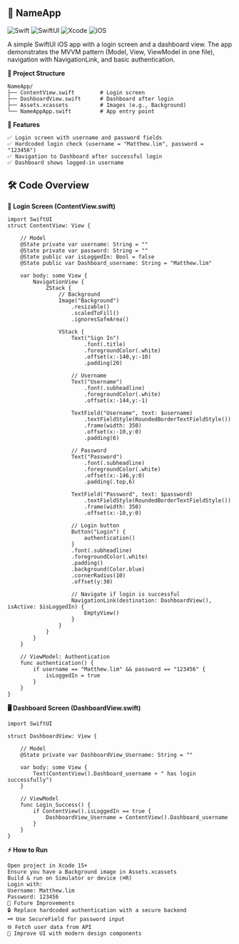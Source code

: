 ## 📱 NameApp

![Swift](https://img.shields.io/badge/Swift-5.9-orange?logo=swift)
![SwiftUI](https://img.shields.io/badge/SwiftUI-Framework-blue?logo=swift)
![Xcode](https://img.shields.io/badge/Xcode-15-blue?logo=xcode)
![iOS](https://img.shields.io/badge/iOS-17-lightgrey?logo=apple)

A simple SwiftUI iOS app with a login screen and a dashboard view.
The app demonstrates the MVVM pattern (Model, View, ViewModel in one file), navigation with NavigationLink, and basic authentication.

**📂 Project Structure**
```
NameApp/
├── ContentView.swift        # Login screen
├── DashboardView.swift      # Dashboard after login
├── Assets.xcassets          # Images (e.g., Background)
└── NameAppApp.swift         # App entry point
```

**🚀 Features**
```
✅ Login screen with username and password fields
✅ Hardcoded login check (username = "Matthew.lim", password = "123456")
✅ Navigation to Dashboard after successful login
✅ Dashboard shows logged-in username
```

## 🛠️ Code Overview

**🔑 Login Screen (ContentView.swift)**
```
import SwiftUI
struct ContentView: View {
    
    // Model
    @State private var username: String = ""
    @State private var password: String = ""
    @State public var isLoggedIn: Bool = false
    @State public var Dashboard_username: String = "Matthew.lim"
    
    var body: some View {
        NavigationView {
            ZStack {
                // Background
                Image("Background")
                    .resizable()
                    .scaledToFill()
                    .ignoresSafeArea()
                
                VStack {
                    Text("Sign In")
                        .font(.title)
                        .foregroundColor(.white)
                        .offset(x:-140,y:-10)
                        .padding(20)
                    
                    // Username
                    Text("Username")
                        .font(.subheadline)
                        .foregroundColor(.white)
                        .offset(x:-144,y:-1)
                    
                    TextField("Username", text: $username)
                        .textFieldStyle(RoundedBorderTextFieldStyle())
                        .frame(width: 350)
                        .offset(x:-10,y:0)
                        .padding(6)
                    
                    // Password
                    Text("Password")
                        .font(.subheadline)
                        .foregroundColor(.white)
                        .offset(x:-146,y:0)
                        .padding(.top,6)
                    
                    TextField("Password", text: $password)
                        .textFieldStyle(RoundedBorderTextFieldStyle())
                        .frame(width: 350)
                        .offset(x:-10,y:0)
                    
                    // Login button
                    Button("Login") {
                        authentication()
                    }
                    .font(.subheadline)
                    .foregroundColor(.white)
                    .padding()
                    .background(Color.blue)
                    .cornerRadius(10)
                    .offset(y:30)
                    
                    // Navigate if login is successful
                    NavigationLink(destination: DashboardView(), isActive: $isLoggedIn) {
                        EmptyView()
                    }
                }
            }
        }
    }
    
    // ViewModel: Authentication
    func authentication() {
        if username == "Matthew.lim" && password == "123456" {
            isLoggedIn = true
        }
    }
}
```

**🖥️ Dashboard Screen (DashboardView.swift)**

```
import SwiftUI

struct DashboardView: View {
    
    // Model
    @State private var DashboardView_Username: String = ""
    
    var body: some View {
        Text(ContentView().Dashboard_username + " has login successfully")
    }
    
    // ViewModel
    func Login_Success() {
        if ContentView().isLoggedIn == true {
            DashboardView_Username = ContentView().Dashboard_username
        }
    }
}
```
**⚡ How to Run**
```
Open project in Xcode 15+
Ensure you have a Background image in Assets.xcassets
Build & run on Simulator or device (⌘R)
Login with:
Username: Matthew.lim
Password: 123456
📌 Future Improvements
🔒 Replace hardcoded authentication with a secure backend
🗝️ Use SecureField for password input
🌐 Fetch user data from API
🎨 Improve UI with modern design components
```
